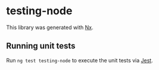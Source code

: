 # testing-node

This library was generated with [Nx](https://nx.dev).

## Running unit tests

Run `ng test testing-node` to execute the unit tests via
[Jest](https://jestjs.io).

